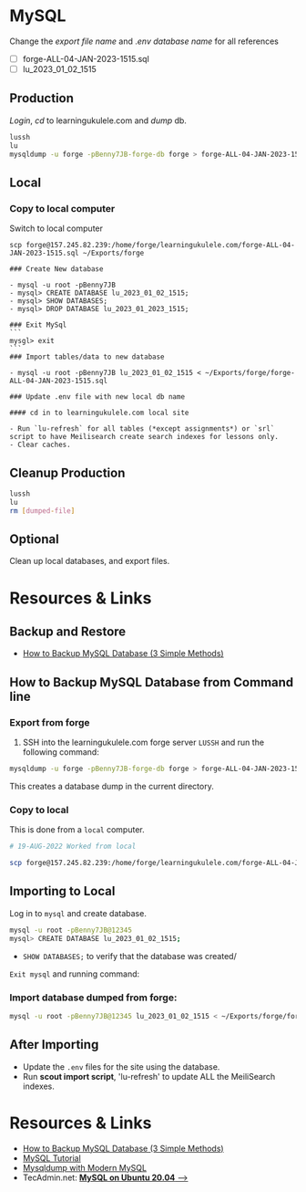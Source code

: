 # MySQL

Change the *export file name* and .*env database name* for all references

- [ ] forge-ALL-04-JAN-2023-1515.sql
- [ ] lu_2023_01_02_1515

## Production

*Login*, *cd* to learningukulele.com and *dump* db.

```sh
lussh
lu
mysqldump -u forge -pBenny7JB-forge-db forge > forge-ALL-04-JAN-2023-1515.sql
```

## Local

### Copy to local computer

   Switch to local computer

```
scp forge@157.245.82.239:/home/forge/learningukulele.com/forge-ALL-04-JAN-2023-1515.sql ~/Exports/forge
```

    ### Create New database

    - mysql -u root -pBenny7JB
    - mysql> CREATE DATABASE lu_2023_01_02_1515;
    - mysql> SHOW DATABASES;
    - mysql> DROP DATABASE lu_2023_01_2023_1515;

    ### Exit MySql
    ```
    mysgl> exit
    ```
    ### Import tables/data to new database

    - mysql -u root -pBenny7JB lu_2023_01_02_1515 < ~/Exports/forge/forge-ALL-04-JAN-2023-1515.sql

    ### Update .env file with new local db name

    #### cd in to learningukulele.com local site

    - Run `lu-refresh` for all tables (*except assignments*) or `srl` script to have Meilisearch create search indexes for lessons only.
    - Clear caches.



## Cleanup Production

```bash
lussh
lu
rm [dumped-file]
```

## Optional

Clean up local databases, and export files.

# Resources & Links

## Backup and Restore

- [How to Backup MySQL Database (3 Simple Methods)](https://serverguy.com/servers/how-to-backup-mysql-database/)

## How to Backup MySQL Database from Command line

### Export from forge

1. SSH into the learningukulele.com forge server `LUSSH` and run the following command:

```bash
mysqldump -u forge -pBenny7JB-forge-db forge > forge-ALL-04-JAN-2023-1515.sql
```

This creates a database dump in the current directory.

### Copy to local

This is done from a `local` computer.

```bash
# 19-AUG-2022 Worked from local

scp forge@157.245.82.239:/home/forge/learningukulele.com/forge-ALL-04-JAN-2023-1515.sql ~/Exports/forge
```

## Importing to Local

Log in to `mysql` and create database.

```bash
mysql -u root -pBenny7JB@12345
mysql> CREATE DATABASE lu_2023_01_02_1515;
```

- `SHOW DATABASES;` to verify that the database was created/

`Exit mysql` and running command:

### Import database dumped from forge:

```bash
mysql -u root -pBenny7JB@12345 lu_2023_01_02_1515 < ~/Exports/forge/forge-ALL-04-JAN-2023-1515.sql
```

## After Importing

- Update the `.env` files for the site using the database.
- Run <strong>scout import script</strong>, 'lu-refresh' to update ALL the MeiliSearch indexes.

# Resources & Links

- [How to Backup MySQL Database (3 Simple Methods)](https://serverguy.com/servers/how-to-backup-mysql-database/)
- [MySQL Tutorial](https://www.mysqltutorial.org/mysql-show-databases/)
- [Mysqldump with Modern MySQL](https://serversforhackers.com/c/mysqldump-with-modern-mysql)
- TecAdmin.net: [**MySQL on Ubuntu 20.04** -->](https://tecadmin.net/install-mysql-ubuntu-20-04/)
